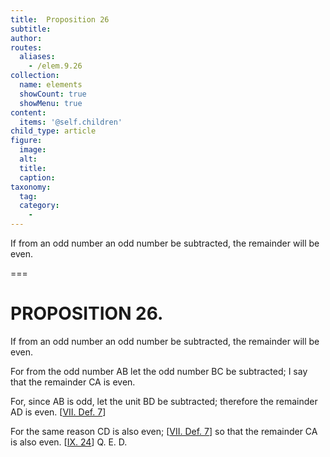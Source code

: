 ```yaml
---
title:  Proposition 26
subtitle: 
author:
routes:
  aliases:
    - /elem.9.26
collection:
  name: elements
  showCount: true
  showMenu: true
content:
  items: '@self.children'
child_type: article
figure:
  image:
  alt:
  title:
  caption:
taxonomy:
  tag:
  category:
    - 
---
```


<p>
       <hi rend="ital">If from an odd number an odd number be subtracted, the remainder will be even.</hi>
      </p>

===

<h1>PROPOSITION 26.</h1>
<p>
       <span class="ital">If from an odd number an odd number be subtracted, the remainder will be even.</span>
      </p>

<p>For from the odd number <span class="ital">AB</span> let the odd number <span class="ital">BC</span> be subtracted; I say that the remainder <span class="ital">CA</span> is even. 
      </p>

<p>For, since <span class="ital">AB</span> is odd, let the unit <span class="ital">BD</span> be subtracted; therefore the remainder <span class="ital">AD</span> is even. [<a href="/elem.7.def.7">VII. Def. 7</a>] </p>

<p>For the same reason <span class="ital">CD</span> is also even; [<a href="/elem.7.def.7">VII. Def. 7</a>] so that the remainder <span class="ital">CA</span> is also even. [<a href="/elem.9.24">IX. 24</a>] Q. E. D.</p>
